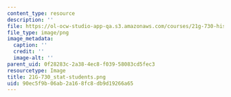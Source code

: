 ```yaml
---
content_type: resource
description: ''
file: https://ol-ocw-studio-app-qa.s3.amazonaws.com/courses/21g-730-hispanic-america-one-hundred-years-of-literature-and-film-spring-2014/90ec5f9b06ab2a168fc8db9d19266a65_21G-730_stat-students.png
file_type: image/png
image_metadata:
  caption: ''
  credit: ''
  image-alt: ''
parent_uid: 0f28283c-2a38-4ec8-f039-58083cd5fec3
resourcetype: Image
title: 21G-730_stat-students.png
uid: 90ec5f9b-06ab-2a16-8fc8-db9d19266a65
---
```

